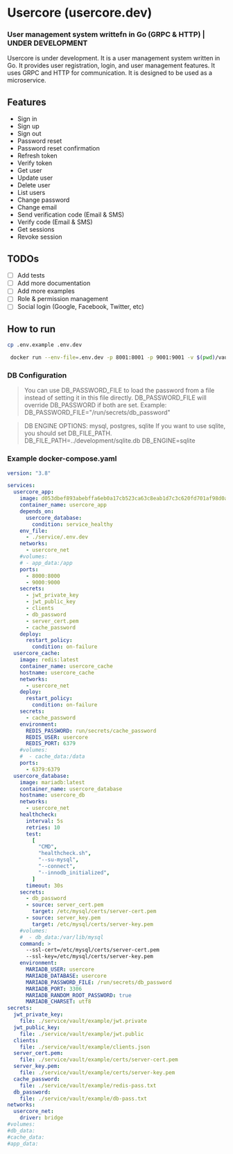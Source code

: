 # Usercore (usercore.dev)

### User management system writtefn in Go (GRPC & HTTP) | UNDER DEVELOPMENT

Usercore is under development. It is a user management system written in Go. It provides user registration, login, and
user management features. It uses GRPC and HTTP for communication. It is designed to be used as a microservice.

## Features

- Sign in
- Sign up
- Sign out
- Password reset
- Password reset confirmation
- Refresh token
- Verify token
- Get user
- Update user
- Delete user
- List users
- Change password
- Change email
- Send verification code (Email & SMS)
- Verify code (Email & SMS)
- Get sessions
- Revoke session

## TODOs

- [ ] Add tests
- [ ] Add more documentation
- [ ] Add more examples
- [ ] Role & permission management
- [ ] Social login (Google, Facebook, Twitter, etc)

## How to run

```sh
cp .env.example .env.dev
```

```sh
 docker run --env-file=.env.dev -p 8001:8001 -p 9001:9001 -v $(pwd)/vault:/app/vault usercore/usercore:0.0.1-dev
```

### DB Configuration

> You can use DB_PASSWORD_FILE to load the password from a file instead of setting it in this file directly.
> DB_PASSWORD_FILE will override DB_PASSWORD if both are set.
> Example: DB_PASSWORD_FILE="/run/secrets/db_password"

> DB ENGINE OPTIONS: mysql, postgres, sqlite
> If you want to use sqlite, you should set DB_FILE_PATH.
> DB_FILE_PATH=../development/sqlite.db
> DB_ENGINE=sqlite


### Example docker-compose.yaml

```yaml
version: "3.8"

services:
  usercore_app:
    image: d053dbef893abebffa6eb0a17cb523ca63c8eab1d7c3c620fd701af98d0a977e
    container_name: usercore_app
    depends_on:
      usercore_database:
        condition: service_healthy
    env_file:
      - ./service/.env.dev
    networks:
      - usercore_net
    #volumes:
    # - app_data:/app
    ports:
      - 8000:8000
      - 9000:9000
    secrets:
      - jwt_private_key
      - jwt_public_key
      - clients
      - db_password
      - server_cert.pem
      - cache_password
    deploy:
      restart_policy:
        condition: on-failure
  usercore_cache:
    image: redis:latest
    container_name: usercore_cache
    hostname: usercore_cache
    networks:
      - usercore_net
    deploy:
      restart_policy:
        condition: on-failure
    secrets:
      - cache_password
    environment:
      REDIS_PASSWORD: run/secrets/cache_password
      REDIS_USER: usercore
      REDIS_PORT: 6379
    #volumes:
    #  - cache_data:/data
    ports:
      - 6379:6379
  usercore_database:
    image: mariadb:latest
    container_name: usercore_database
    hostname: usercore_db
    networks:
      - usercore_net
    healthcheck:
      interval: 5s
      retries: 10
      test:
        [
          "CMD",
          "healthcheck.sh",
          "--su-mysql",
          "--connect",
          "--innodb_initialized",
        ]
      timeout: 30s
    secrets:
      - db_password
      - source: server_cert.pem
        target: /etc/mysql/certs/server-cert.pem
      - source: server_key.pem
        target: /etc/mysql/certs/server-key.pem
    #volumes:
    #  - db_data:/var/lib/mysql
    command: >
      --ssl-cert=/etc/mysql/certs/server-cert.pem
      --ssl-key=/etc/mysql/certs/server-key.pem
    environment:
      MARIADB_USER: usercore
      MARIADB_DATABASE: usercore
      MARIADB_PASSWORD_FILE: /run/secrets/db_password
      MARIADB_PORT: 3306
      MARIADB_RANDOM_ROOT_PASSWORD: true
      MARIADB_CHARSET: utf8
secrets:
  jwt_private_key:
    file: ./service/vault/example/jwt.private
  jwt_public_key:
    file: ./service/vault/example/jwt.public
  clients:
    file: ./service/vault/example/clients.json
  server_cert.pem:
    file: ./service/vault/example/certs/server-cert.pem
  server_key.pem:
    file: ./service/vault/example/certs/server-key.pem
  cache_password:
    file: ./service/vault/example/redis-pass.txt
  db_password:
    file: ./service/vault/example/db-pass.txt
networks:
  usercore_net:
    driver: bridge
#volumes:
#db_data:
#cache_data:
#app_data:

```
